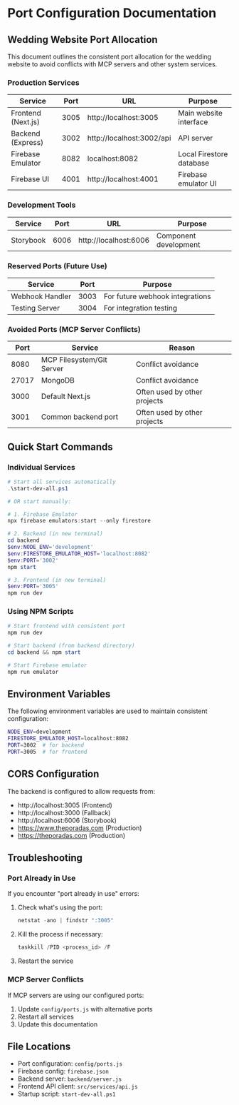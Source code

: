 # Port Configuration Documentation

## Wedding Website Port Allocation

This document outlines the consistent port allocation for the wedding website to avoid conflicts with MCP servers and other system services.

### Production Services

| Service            | Port | URL                       | Purpose                  |
| ------------------ | ---- | ------------------------- | ------------------------ |
| Frontend (Next.js) | 3005 | http://localhost:3005     | Main website interface   |
| Backend (Express)  | 3002 | http://localhost:3002/api | API server               |
| Firebase Emulator  | 8082 | localhost:8082            | Local Firestore database |
| Firebase UI        | 4001 | http://localhost:4001     | Firebase emulator UI     |

### Development Tools

| Service   | Port | URL                   | Purpose               |
| --------- | ---- | --------------------- | --------------------- |
| Storybook | 6006 | http://localhost:6006 | Component development |

### Reserved Ports (Future Use)

| Service         | Port | Purpose                         |
| --------------- | ---- | ------------------------------- |
| Webhook Handler | 3003 | For future webhook integrations |
| Testing Server  | 3004 | For integration testing         |

### Avoided Ports (MCP Server Conflicts)

| Port  | Service                   | Reason                       |
| ----- | ------------------------- | ---------------------------- |
| 8080  | MCP Filesystem/Git Server | Conflict avoidance           |
| 27017 | MongoDB                   | Conflict avoidance           |
| 3000  | Default Next.js           | Often used by other projects |
| 3001  | Common backend port       | Often used by other projects |

## Quick Start Commands

### Individual Services

```powershell
# Start all services automatically
.\start-dev-all.ps1

# OR start manually:

# 1. Firebase Emulator
npx firebase emulators:start --only firestore

# 2. Backend (in new terminal)
cd backend
$env:NODE_ENV='development'
$env:FIRESTORE_EMULATOR_HOST='localhost:8082'
$env:PORT='3002'
npm start

# 3. Frontend (in new terminal)
$env:PORT='3005'
npm run dev
```

### Using NPM Scripts

```powershell
# Start frontend with consistent port
npm run dev

# Start backend (from backend directory)
cd backend && npm start

# Start Firebase emulator
npm run emulator
```

## Environment Variables

The following environment variables are used to maintain consistent configuration:

```bash
NODE_ENV=development
FIRESTORE_EMULATOR_HOST=localhost:8082
PORT=3002  # for backend
PORT=3005  # for frontend
```

## CORS Configuration

The backend is configured to allow requests from:

- http://localhost:3005 (Frontend)
- http://localhost:3000 (Fallback)
- http://localhost:6006 (Storybook)
- https://www.theporadas.com (Production)
- https://theporadas.com (Production)

## Troubleshooting

### Port Already in Use

If you encounter "port already in use" errors:

1. Check what's using the port:

   ```powershell
   netstat -ano | findstr ":3005"
   ```

2. Kill the process if necessary:

   ```powershell
   taskkill /PID <process_id> /F
   ```

3. Restart the service

### MCP Server Conflicts

If MCP servers are using our configured ports:

1. Update `config/ports.js` with alternative ports
2. Restart all services
3. Update this documentation

## File Locations

- Port configuration: `config/ports.js`
- Firebase config: `firebase.json`
- Backend server: `backend/server.js`
- Frontend API client: `src/services/api.js`
- Startup script: `start-dev-all.ps1`
